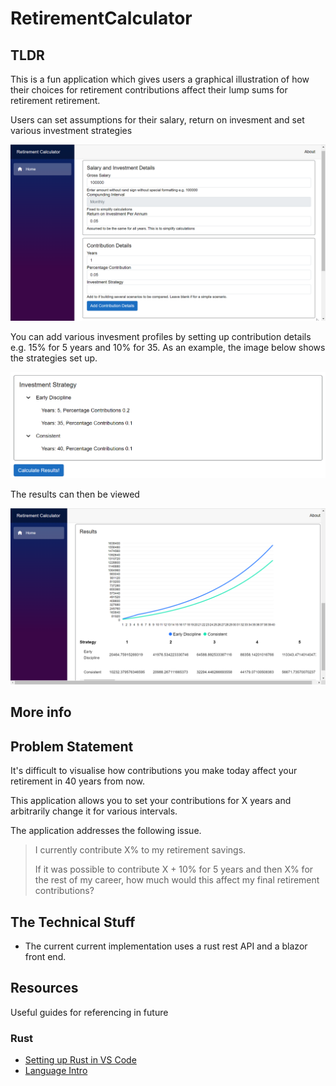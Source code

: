 # RetirementCalculator

## TLDR
This is a fun application which gives users a graphical illustration of how their choices for retirement contributions affect their lump sums for retirement retirement.

Users can set assumptions for their salary, return on invesment and set various investment strategies

![Overview](Media/Overview.png)

You can add various invesment profiles by setting up contribution details e.g. 15% for 5 years and 10% for 35. As an example, the image below shows the strategies set up.

![Strategies](Media/Strategies.png)

The results can then be viewed

![Results](Media/Results.png)
## More info

## Problem Statement
It's difficult to visualise how contributions you make today affect your retirement in 40 years from now.

This application allows you to set your contributions for X years and arbitrarily change it for various intervals.

The application addresses the following issue.
> I currently contribute X% to my retirement
> savings. 
>
> If it was possible to contribute X  + 10% 
> for 5 years and then X% for the rest of my
> career, how much would this affect my final
> retirement contributions?


## The Technical Stuff
- The current current implementation uses a rust rest API and a blazor front end. 
## Resources

Useful guides for referencing in future

### Rust
- [Setting up Rust in VS Code](https://www.twelve21.io/getting-started-with-rust-on-windows-and-visual-studio-code/#:~:text=Interestingly%20enough%2C%20the%20Rust%20compiler%20requires%20the%20Microsoft,the%20Visual%20Studio%20Build%20Tools%202019%20version%20here.)
- [Language Intro](https://doc.rust-lang.org/book/ch00-00-introduction.html)